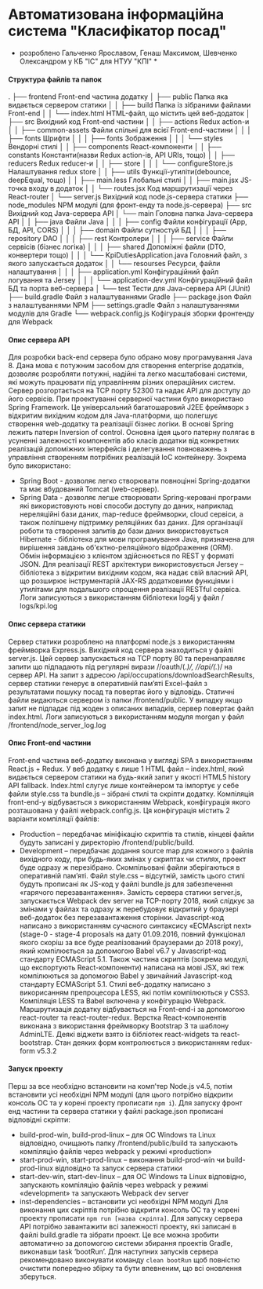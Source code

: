# Автоматизована інформаційна система "Класифікатор посад"

* розроблено Гальченко Ярославом, Генаш Максимом, Шевченко Олександром у КБ "ІС" для НТУУ "КПІ" *


#### Структура файлів та папок
.
├── frontend                 	                Front-end частина додатку
│   ├── public	                                Папка яка видається сервером статики
│   │   ├── build	                            Папка із зібраними файлами Front-end
│   │   └── index.html	                        HTML-файл, що містить цей веб-додаток
│   ├── src	                                Вихідний код Front-end частини
│   │   ├── actions           	                Redux action-и
│   │   ├── common-assets       	            Файли спільні для всієї Front-end-частини
│   │   │   ├── fonts	                        Шрифти
│   │   │   ├── fonts	                        Зображення
│   │   │   └── styles	                        Вендорні стилі
│   │   ├── components           	            React-компоненти
│   │   ├── constants                          Константи(назви Redux action-ів, API URIs, тощо)
│   │   ├── reducers	                        Redux reducer-и
│   │   ├── store
│   │   │   └── configureStore.js	            Налаштування redux store
│   │   ├── utils               	            Функції-утиліти(debounce, deepEqual, тощо)
│   │   ├── main.less	                        Глобальні стилі
│   │   ├── main.jsx	                        JS-точка входу в додаток
│   │   └── routes.jsx	                        Код маршрутизації через React-router
│   └── server.js	                            Вихідний код node.js-сервера статики
├── node_modules	                            NPM модулі (для фронт-енду та node.js-сервера)
├── src                      	                Вихідний код Java-сервера API
│   └──  main	                                Головна папка Java-сервера API
│   │   ├── java	                            Файли Java
│   │   │   ├── config	                    Файли конфігурації (App, БД, API, CORS)
│   │   │   ├── domain	                    Файли сутностуй БД
│   │   │   ├── repository	                DAO
│   │   │   ├── rest	                        Контролери
│   │   │   ├── service	                    Файли сервісів (бізнес логіка)
│   │   │   ├── shared	                    Допоміжні файли (DTO, конвертери тощо)
│   │   │   └── KpiDutiesApplication.java	    Головний файл, з якого запускається додаток
│   │   └── resourses	                        Ресурси, файли налаштування
│   │   │   ├── application.yml	            Конфігураційний файл логування та Jersey
│   │   │   └── application-dev.yml	        Конфігураційний файл БД та порта веб-сервера
│   └──  test	                                Тести для Java-сервера API (JUnit)
├── build.gradle	                            Файл з налаштуваннями Gradle
├── package.json	                            Файл з налаштуваннями NPM
├── settings.gradle	                            Файл з налаштуваннями модулів для Gradle
└── webpack.config.js	                        Кофігурація зборки фронтенду для Webpack


#### Опис сервера API
Для розробки back-end сервера було обрано мову програмування Java 8. Дана мова є потужним засобом для створення enterprise додатків, дозволяє розробляти потужні, надійні та легко масштабовані системи, які можуть працювати під управлінням різних операційних систем.
Сервер розгортається на TCP порту 52300 та надає API для доступу до його сервісів.
При проектуванні серверної частини було використано Spring Framework. Це універсальний багатошаровий J2EE фреймворк з відкритим вихідним кодом для Java-платформи, що полегшує створення web-додатку та реалізації бізнес логіки. В основі Spring лежить патерн Inversion of control. Основна ідея цього патерну полягає в усуненні залежності компонентів або класів додатки від конкретних реалізацій допоміжних інтерфейсів і делегування повноважень з управління створенням потрібних реалізацій IoC контейнеру.
Зокрема було використано:
-   Spring Boot - дозволяє легко створювати повноцінні Spring-додатки та має вбудований Tomcat (web-сервер).
-   Spring Data - дозволяє легше створювати Spring-керовані програми які використовують нові способи доступу до даних, наприклад нереляційні бази даних, map-reduce фреймворки, cloud сервіси, а також поліпшену підтримку реляційних баз даних.
Для організації роботи та створення запитів до бази даних використовується Hibernate - бібліотека для мови програмування Java, призначена для вирішення завдань об'єктно-реляційного відображення (ORM).
Обмін інформацією з клієнтом здійснюється по REST у форматі JSON.
Для реалізації REST архітектури використовується Jersey – бібліотека з відкритим вихідним кодом, яка надає свій власний API, що розширює інструментарій JAX-RS додатковими функціями і утилітами для подальшого спрощення реалізації RESTful сервіса.
Логи записуються з використанням бібліотеки log4j у файл / logs/kpi.log


#### Опис сервера статики
Сервер статики розроблено на платформі node.js з використанням фреймворка Express.js. Вихідний код сервера знаходиться у файлі server.js.
Цей сервер запускається на TCP порту 80 та перенаправляє запити що підпадають під регулярні вирази /\/oauth\/(.*)/, /\/api\/(.*)/ на сервер API.
На запит з адресою /api/occupations/downloadSearchResults, сервер статики генерує в оперативній пам’яті Excel-файл з результатами пошуку посад та повертає його у відповідь.
Статичні файли видаються сервером із папки /frontend/public.
У випадку якщо запит не підпадає під жоден з описаних випадків, сервер повертає файл index.html.
Логи записуються з використанням модуля morgan у файл /frontend/node_server_log.log


#### Опис Front-end частини
Front-end частина веб-додатку виконана у вигляді SPA з використанням React.js + Redux. У веб додатку є лише 1 HTML файл – index.html, який видається сервером статики на будь-який запит у якості HTML5 history API fallback. Іndex.html слугує лише контейнером та імпортує у себе файли style.css та bundle.js – зібрані стилі та скріпти додатку. 
Компіляція front-end-у відбувається з використанням Webpack, конфігурація якого розташована у файлі webpack.config.js. Ця конфігурація містить 2 варіанти компіляції файлів: 
-	Production – передбачає мініфікацію скриптів та стилів, кінцеві файли будуть записані у директорію /frontend/public/build.
-	Development – передбачає додання source map для кожного з файлів вихідного коду, при будь-яких змінах у скриптах чи стилях, проект буде одразу ж перезібрано. Скомпільовані файли зберігаються в оперативній пам’яті. Файл style.css – відсутній, замість цього стилі будуть прописані як JS-код у файлі bundle.js для забезпечення «гарячого перезавантаження». Замість сервера статики server.js, запускається Webpack dev server на TCP-порту 2018, який слідкує за змінами у файлах та одразу ж перебудовує відкритий у браузері веб-додаток без перезавантаження сторінки.
Javascript-код написано з використанням сучасного синтаксису «ECMAscript next» (stage-0 - stage-4 proposals на дату 01.09.2016, повний функціонал якого скоріш за все буде реалізований браузерами до 2018 року), який компілюється за допомогою Babel v6.7 у Javascript-код стандарту ECMAScript 5.1. Також частина скриптів (зокрема модулі, що експортують React-компоненти) написана на мові JSX, які теж компілюються за допомогою Babel у звичайний Javascript-код стандарту ECMAScript 5.1. 
Стилі веб-додатку написано з викорисанням препроцесора LESS, які потім компілюються у CSS3.
Компіляція LESS та Babel включена у конфігурацію Webpack.
Маршрутизація додатку відбувається на Front-end-і за допомогою react-router та react-router-redux.
Верстка React-компонентів виконана з використання фреймворку Bootstrap 3 та шаблону AdminLTE. Деякі віджети взято із бібліотек react-widgets та react-bootstrap. Стан деяких форм контролюється з використанням redux-form v5.3.2


#### Запуск проекту
Перш за все необхідно встановити на комп’тер Node.js v4.5, потім встановити усі необхідні NPM модулі (для цього потрібно відкрити консоль ОС та у корені проекту прописати `npm i`).
Для запуску фронт енд частини та сервера статики у файлі package.json прописані відповідні скріпти:
-	build-prod-win, build-prod-linux – для ОС Windows та Linux відповідно, очищають папку /frontend/public/build та запускають компіляцію файлів через webpack у режимі «production»
-	start-prod-win, start-prod-linux – виконання build-prod-win чи build-prod-linux відповідно та запуск сервера статики
-	start-dev-win, start-dev-linux – для ОС Windows та Linux відповідно, запускають компіляцію файлів через webpack у режимі «development» та запускають Webpack dev server
-	inst-dependencies – встановити усі необхідні NPM модулі
Для виконання цих скріптів потрібно відкрити консоль ОС та у корені проекту прописати `npm run [назва скріпта]`.
Для запуску сервера API потрібно завантажити всі залежності проекту, які записані в файлі build.gradle та зібрати проект. Це все можна зробити автоматично за допомогою системи збирання проектів Gradle, виконавши task ‘bootRun’. Для наступних запусків сервера рекомендовано виконувати команду `clean bootRun` щоб повністю очистити попередню збірку та бути впевненим, що всі оновлення зберуться.
